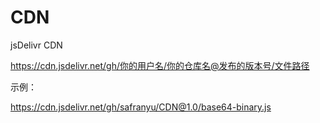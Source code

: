 # CDN
jsDelivr CDN

https://cdn.jsdelivr.net/gh/你的用户名/你的仓库名@发布的版本号/文件路径

示例：

https://cdn.jsdelivr.net/gh/safranyu/CDN@1.0/base64-binary.js
